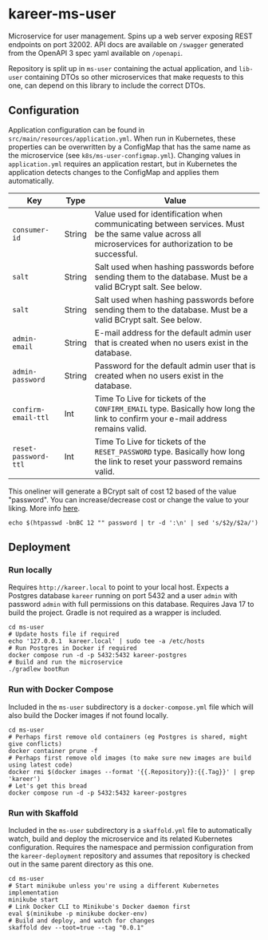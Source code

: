 # kareer-ms-user

Microservice for user management. Spins up a web server exposing REST endpoints on port 32002. API docs are available on `/swagger` generated from the OpenAPI 3 spec yaml available on `/openapi`.

Repository is split up in `ms-user` containing the actual application, and `lib-user` containing DTOs so other microservices that make requests to this one, can depend on this library to include the correct DTOs.

## Configuration

Application configuration can be found in `src/main/resources/application.yml`. When run in Kubernetes, these properties can be overwritten by a ConfigMap that has the same name as the microservice (see `k8s/ms-user-configmap.yml`). Changing values in `application.yml` requires an application
restart, but in Kubernetes the application detects changes to the ConfigMap and applies them automatically.

| Key                  | Type   | Value                                                                                                                                                  |
|----------------------|--------|--------------------------------------------------------------------------------------------------------------------------------------------------------|
| `consumer-id`        | String | Value used for identification when communicating between services. Must be the same value across all microservices for authorization to be successful. |
| `salt`               | String | Salt used when hashing passwords before sending them to the database. Must be a valid BCrypt salt. See below.                                          |
| `salt`               | String | Salt used when hashing passwords before sending them to the database. Must be a valid BCrypt salt. See below.                                          |
| `admin-email`        | String | E-mail address for the default admin user that is created when no users exist in the database.                                                         |
| `admin-password`     | String | Password for the default admin user that is created when no users exist in the database.                                                               |
| `confirm-email-ttl`  | Int    | Time To Live for tickets of the `CONFIRM_EMAIL` type. Basically how long the link to confirm your e-mail address remains valid.                        |
| `reset-password-ttl` | Int    | Time To Live for tickets of the `RESET_PASSWORD` type. Basically how long the link to reset your password remains valid.                               |

This oneliner will generate a BCrypt salt of cost 12 based of the value "password". You can increase/decrease cost or change the value to your liking. More info [here](https://unix.stackexchange.com/a/419855).

```shell
echo $(htpasswd -bnBC 12 "" password | tr -d ':\n' | sed 's/$2y/$2a/')
```

## Deployment

### Run locally

Requires `http://kareer.local` to point to your local host. Expects a Postgres database `kareer` running on port 5432 and a user `admin` with password `admin` with full permissions on this database. Requires Java 17 to build the project. Gradle is not required as a wrapper is included.

```shell
cd ms-user
# Update hosts file if required
echo '127.0.0.1  kareer.local' | sudo tee -a /etc/hosts
# Run Postgres in Docker if required
docker compose run -d -p 5432:5432 kareer-postgres
# Build and run the microservice
./gradlew bootRun
```

### Run with Docker Compose

Included in the `ms-user` subdirectory is a `docker-compose.yml` file which will also build the Docker images if not found locally.

```shell
cd ms-user
# Perhaps first remove old containers (eg Postgres is shared, might give conflicts)
docker container prune -f
# Perhaps first remove old images (to make sure new images are build using latest code)
docker rmi $(docker images --format '{{.Repository}}:{{.Tag}}' | grep 'kareer')
# Let's get this bread
docker compose run -d -p 5432:5432 kareer-postgres
```

### Run with Skaffold

Included in the `ms-user` subdirectory is a `skaffold.yml` file to automatically watch, build and deploy the microservice and its related Kubernetes configuration. Requires the namespace and permission configuration from the `kareer-deployment` repository and assumes that repository is checked out
in the same parent directory as this one.

```shell
cd ms-user
# Start minikube unless you're using a different Kubernetes implementation
minikube start
# Link Docker CLI to Minikube's Docker daemon first
eval $(minikube -p minikube docker-env)
# Build and deploy, and watch for changes
skaffold dev --toot=true --tag "0.0.1"
```

